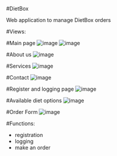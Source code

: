 #DietBox 

Web application to manage DietBox orders

#Views:

#Main page
![image](https://github.com/patryk93/DietBox/assets/26244379/ee195eaa-3434-4e2b-a9ac-e7390c45c79c)
![image](https://github.com/patryk93/DietBox/assets/26244379/86e858c7-27cb-4362-9863-4acd8f346a1b)

#About us
![image](https://github.com/patryk93/DietBox/assets/26244379/a4e432b2-83c3-40cd-9e2c-e1e234840e99)

#Services
![image](https://github.com/patryk93/DietBox/assets/26244379/5ba16d3c-85c8-445f-aecd-209804632434)

#Contact
![image](https://github.com/patryk93/DietBox/assets/26244379/ba52f87a-6145-462f-938f-90cb5ca2fc31)

#Register and logging page
![image](https://github.com/patryk93/DietBox/assets/26244379/afb132ca-b53c-47ed-a3dd-e50bdc8fcf8b)

#Available diet options
![image](https://github.com/patryk93/DietBox/assets/26244379/36f91eea-6728-40fb-899e-f7391c773dab)

#Order Form
![image](https://github.com/patryk93/DietBox/assets/26244379/8b088f19-37fc-4149-a15a-df7729c308d5)

#Functions:
- registration
- logging
- make an order

